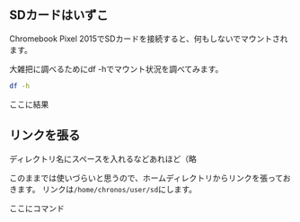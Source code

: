## SDカードはいずこ

Chromebook Pixel 2015でSDカードを接続すると、何もしないでマウントされます。

大雑把に調べるためにdf -hでマウント状況を調べてみます。

```sh
df -h
```

ここに結果

## リンクを張る

ディレクトリ名にスペースを入れるなどあれほど（略

このままでは使いづらいと思うので、ホームディレクトリからリンクを張っておきます。
リンクは`/home/chronos/user/sd`にします。

ここにコマンド
